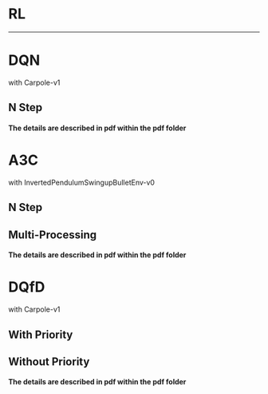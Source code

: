 # RL
---
# DQN
with Carpole-v1

## N Step
#### The details are described in pdf within the pdf folder

# A3C
with InvertedPendulumSwingupBulletEnv-v0

## N Step
## Multi-Processing
#### The details are described in pdf within the pdf folder

# DQfD
with Carpole-v1

## With Priority
## Without Priority
#### The details are described in pdf within the pdf folder
